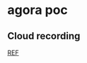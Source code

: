# agora poc

## Cloud recording

[REF](https://www.section.io/engineering-education/agora-cloud-recording/)
